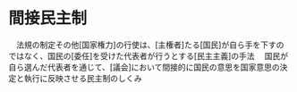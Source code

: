 # 間接民主制
　法規の制定その他[国家権力]の行使は、[主権者]たる[国民]が自ら手を下すのではなく、国民の[委任]を受けた代表者が行うとする[民主主義]の手法
　国民が自ら選んだ代表者を通じて、[議会]において間接的に国民の意思を国家意思の決定と執行に反映させる民主制のしくみ
